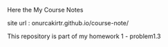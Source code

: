 Here the My Course Notes 

site url : onurcakirtr.github.io/course-note/

This repository is part of my homework 1 - problem1.3
